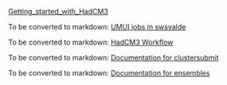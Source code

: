 [Getting_started_with_HadCM3](Getting_started_with_HadCM3.md)

To be converted to markdown: [UMUI jobs in swsvalde](https://www.paleo.bristol.ac.uk/UM_Docs/Bristol_Tech_Notes/UMUI%20Jobs%20in%20swsvalde.docx)

To be converted to markdown: [HadCM3 Workflow](https://www.paleo.bristol.ac.uk/UM_Docs/Bristol_Tech_Notes/HadCM3_Workflow.docx)

To be converted to markdown: [Documentation for clustersubmit](https://www.paleo.bristol.ac.uk/UM_Docs/Bristol_Tech_Notes/Documentation_for_clustersubmit.docx)

To be converted to markdown: [Documentation for ensembles](https://www.paleo.bristol.ac.uk/UM_Docs/Bristol_Tech_Notes/Running_Ensembles_on_bluecrystalp4.docx)



